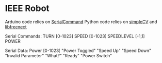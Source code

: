 IEEE Robot
==========

Arduino code relies on [SerialCommand](https://github.com/kroimon/Arduino-SerialCommand)
Python code relies on [simpleCV](http://www.simplecv.org/) and [libfreenect](https://github.com/OpenKinect/libfreenect)

Serial Commands:
TURN [0-1023]
SPEED [0-1023]
SPEEDLEVEL [-1,1]
POWER

Serial Data:
Power [0-1023]
"Power Toggled"
"Speed Up"
"Speed Down"
"Invalid Parameter"
"What?"
"Ready"
"Power Switch"